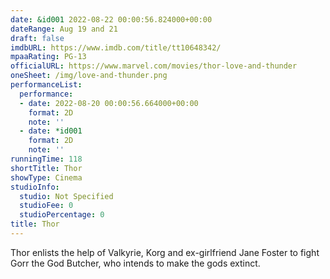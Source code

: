 ```yaml
---
date: &id001 2022-08-22 00:00:56.824000+00:00
dateRange: Aug 19 and 21
draft: false
imdbURL: https://www.imdb.com/title/tt10648342/
mpaaRating: PG-13
officialURL: https://www.marvel.com/movies/thor-love-and-thunder
oneSheet: /img/love-and-thunder.png
performanceList:
  performance:
  - date: 2022-08-20 00:00:56.664000+00:00
    format: 2D
    note: ''
  - date: *id001
    format: 2D
    note: ''
runningTime: 118
shortTitle: Thor
showType: Cinema
studioInfo:
  studio: Not Specified
  studioFee: 0
  studioPercentage: 0
title: Thor
---
```


Thor enlists the help of Valkyrie, Korg and ex-girlfriend Jane Foster to fight Gorr the God Butcher, who intends to make the gods extinct.